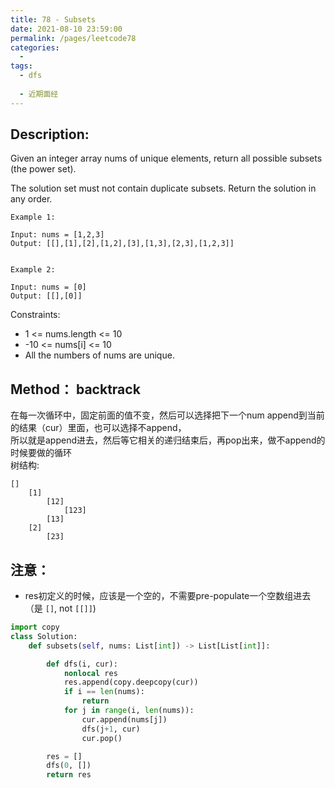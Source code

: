 ```yaml
---
title: 78 - Subsets
date: 2021-08-10 23:59:00
permalink: /pages/leetcode78
categories:
  - 
tags:
  - dfs
  
  - 近期面经
---
```

## Description:

Given an integer array nums of unique elements, return all possible subsets (the power set).

The solution set must not contain duplicate subsets. Return the solution in any order.

 
```
Example 1:

Input: nums = [1,2,3]
Output: [[],[1],[2],[1,2],[3],[1,3],[2,3],[1,2,3]]


Example 2:

Input: nums = [0]
Output: [[],[0]]
``` 

Constraints:

- 1 <= nums.length <= 10
- -10 <= nums[i] <= 10
- All the numbers of nums are unique.

## Method： backtrack
在每一次循环中，固定前面的值不变，然后可以选择把下一个num append到当前的结果（cur）里面，也可以选择不append，  
所以就是append进去，然后等它相关的递归结束后，再pop出来，做不append的时候要做的循环  
树结构:
```
[]
    [1]
        [12]
            [123]
        [13]
    [2]
        [23] 
```

## 注意：
- res初定义的时候，应该是一个空的，不需要pre-populate一个空数组进去 （是 `[]`, not `[[]]`)

```python
import copy
class Solution:
    def subsets(self, nums: List[int]) -> List[List[int]]:

        def dfs(i, cur):
            nonlocal res
            res.append(copy.deepcopy(cur))
            if i == len(nums):
                return
            for j in range(i, len(nums)):
                cur.append(nums[j])
                dfs(j+1, cur)
                cur.pop()

        res = []
        dfs(0, [])
        return res
```